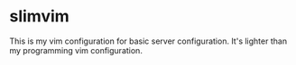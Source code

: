 slimvim
=======

This is my vim configuration for basic server configuration. It&#39;s lighter than my programming vim configuration.
